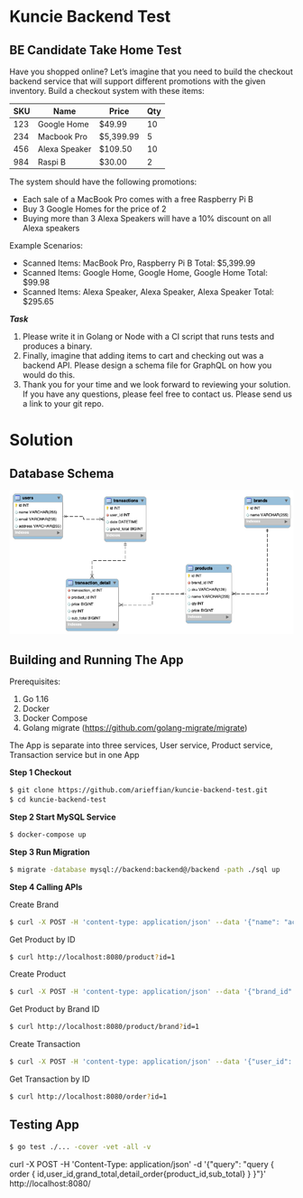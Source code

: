# Kuncie Backend Test

## BE Candidate Take Home Test

Have you shopped online? Let’s imagine that you need to build the checkout backend service that will support different promotions with the given inventory.
Build a checkout system with these items:

| SKU | Name | Price | Qty |
|-----|------|-------|-----|
| 123 |Google Home|$49.99|10|
| 234 |Macbook Pro|$5,399.99|5|
| 456 |Alexa Speaker|$109.50|10|
| 984 |Raspi B|$30.00|2|

The system should have the following promotions:
- Each sale of a MacBook Pro comes with a free Raspberry Pi B
- Buy 3 Google Homes for the price of 2
- Buying more than 3 Alexa Speakers will have a 10% discount on all Alexa speakers

Example Scenarios:
- Scanned Items: MacBook Pro, Raspberry Pi B Total: $5,399.99
- Scanned Items: Google Home, Google Home, Google Home Total: $99.98
- Scanned Items: Alexa Speaker, Alexa Speaker, Alexa Speaker Total: $295.65

***Task***
1. Please write it in Golang or Node with a CI script that runs tests and produces a binary.
2. Finally, imagine that adding items to cart and checking out was a backend API. Please design a schema file for GraphQL on how you would do this.
3. Thank you for your time and we look forward to reviewing your solution. If you have any questions, please feel free to contact us. Please send us a link to your git repo.

# Solution

## Database Schema
![ERD](erd.png)

## Building and Running The App

Prerequisites:

1. Go 1.16
2. Docker
3. Docker Compose
4. Golang migrate (https://github.com/golang-migrate/migrate)

The App is separate into three services, User service, Product service, Transaction service but in one App

**Step 1 Checkout**

```bash
$ git clone https://github.com/arieffian/kuncie-backend-test.git
$ cd kuncie-backend-test
```

**Step 2 Start MySQL Service**

```bash
$ docker-compose up
```

**Step 3 Run Migration**

```bash
$ migrate -database mysql://backend:backend@/backend -path ./sql up
```

**Step 4 Calling APIs**

Create Brand
```bash
$ curl -X POST -H 'content-type: application/json' --data '{"name": "acer"}' http://localhost:8080/brand
``` 

Get Product by ID
```bash
$ curl http://localhost:8080/product?id=1
``` 

Create Product
```bash
$ curl -X POST -H 'content-type: application/json' --data '{"brand_id": 4, "name": "predator", "qty": 3, "price": 1050}' http://localhost:8080/product
``` 

Get Product by Brand ID
```bash
$ curl http://localhost:8080/product/brand?id=1
``` 

Create Transaction
```bash
$ curl -X POST -H 'content-type: application/json' --data '{"user_id": 1,"detail": [{"product_id": 1,"qty": 1},{"product_id": 2,"qty": 1},{"product_id": 3,"qty": 1}]}' http://localhost:8080/order
``` 

Get Transaction by ID
```bash
$ curl http://localhost:8080/order?id=1
``` 

## Testing App

```bash
$ go test ./... -cover -vet -all -v
``` 

curl -X POST -H 'Content-Type: application/json' -d '{"query": "query { order { id,user_id,grand_total,detail_order{product_id,sub_total} } }"}' http://localhost:8080/
